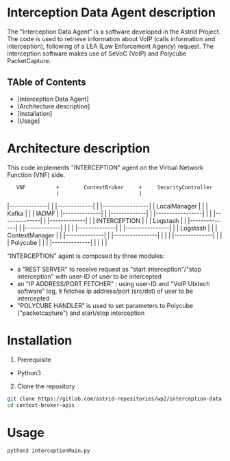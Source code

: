 # Interception Data Agent description
The "Interception Data Agent" is a software developed in the Astrid Project. 
The code is used to retrieve information about VoIP (calls information and interception), 
following of a LEA (Law Enforcement Agency) request. 
The interception software makes use of SeVoC (VoIP) and Polycube PacketCapture.

## TAble of Contents
- [Interception Data Agent]
- [Architecture description]
- [Installation]
- [Usage]

# Architecture description

This code implements "INTERCEPTION" agent on the Virtual Network Function (VNF) side.

       VNF          +        ContextBroker     +     SecurityController
                    |                          |
|--------------|    |  |-------------|         |     |-----------------|
| LocalManager |    |  |    Kafka    |         |     |      IADMF      |
|--------------|    |  |-------------|         |     |-----------------|
                    |                          |
|--------------|    |  |-------------|         |
| INTERCEPTION |    |  |   Logstash  |         |
|--------------|    |  |-------------|         |
                    |                          |
|--------------|    |  |----------------|      |
|   Logstash   |    |  | ContextManager |      |
|--------------|    |  |----------------|      |
                    |                          |
|--------------|    |                          |
|   Polycube   |    |                          |
|--------------|    |                          |
                    |                          | 

"INTERCEPTION" agent is composed by three modules:
- a "REST SERVER" to receive request as "start interception"/"stop interception" with user-ID 
  of user to be intercepted
- an "IP ADDRESS/PORT FETCHER" : using user-ID and "VoIP Ubitech software" log, it fetches 
  ip address/port (src/dst) of user to be intercepted
- "POLYCUBE HANDLER" is used to set parameters to Polycube ("packetcapture") and start/stop 
  interception

# Installation

1. Prerequisite
- Python3

2. Clone the repository

```bash
git clone https://gitlab.com/astrid-repositories/wp2/interception-data-agent.git
cd context-broker-apis
```

# Usage

```bash
python3 interceptionMain.py
```

